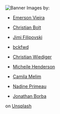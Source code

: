 ![Banner](https://bucket.mlcdn.com/a/714/714749/images/80c7b353c26ccf321d34dcb74337f9417a329cb1.png/279adf531acb3895114a4f539e50d0bd06044c08.png)
Images by:

- <span><a href="https://unsplash.com/@emersonvieira?utm_source=unsplash&amp;utm_medium=referral&amp;utm_content=creditCopyText">Emerson Vieira</a> 

- <span><a href="https://unsplash.com/@christianbolt?utm_source=unsplash&amp;utm_medium=referral&amp;utm_content=creditCopyText">Christian Bolt</a></span>

- <span><a href="https://unsplash.com/@jimiburg?utm_source=unsplash&amp;utm_medium=referral&amp;utm_content=creditCopyText">Jimi Filipovski</a></span>

- <span><a href="https://unsplash.com/@bckfwd?utm_source=unsplash&amp;utm_medium=referral&amp;utm_content=creditCopyText">bckfwd</a></span>

- <span><a href="https://unsplash.com/@christianw?utm_source=unsplash&amp;utm_medium=referral&amp;utm_content=creditCopyText">Christian Wiediger</a></span>

- <span><a href="https://unsplash.com/@micheile?utm_source=unsplash&amp;utm_medium=referral&amp;utm_content=creditCopyText">Micheile Henderson</a></span>

- <span><a href="https://unsplash.com/@camilamelim?utm_source=unsplash&amp;utm_medium=referral&amp;utm_content=creditCopyText">Camila Melim</a></span>

- <span><a href="https://unsplash.com/@nadineprimeau?utm_source=unsplash&amp;utm_medium=referral&amp;utm_content=creditCopyText">Nadine Primeau</a></span>

- <span><a href="https://unsplash.com/@jonathanborba?utm_source=unsplash&amp;utm_medium=referral&amp;utm_content=creditCopyText">Jonathan Borba</a></span>

 on <a href="https://unsplash.com/s/photos/meat?utm_source=unsplash&amp;utm_medium=referral&amp;utm_content=creditCopyText">Unsplash</a></span>
